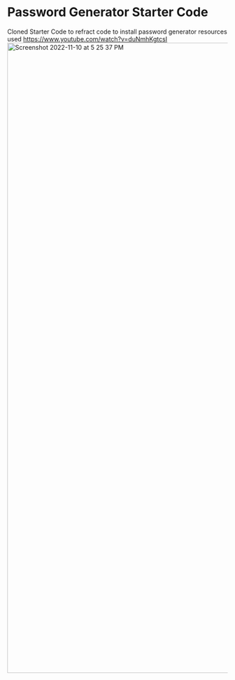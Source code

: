 # Password Generator Starter Code
Cloned Starter Code to refract code to install password generator
resources used https://www.youtube.com/watch?v=duNmhKgtcsI
<img width="1440" alt="Screenshot 2022-11-10 at 5 25 37 PM" src="https://user-images.githubusercontent.com/115193125/201230226-6c7f0f14-7d01-45ce-bfd5-105a6f4a0172.png">